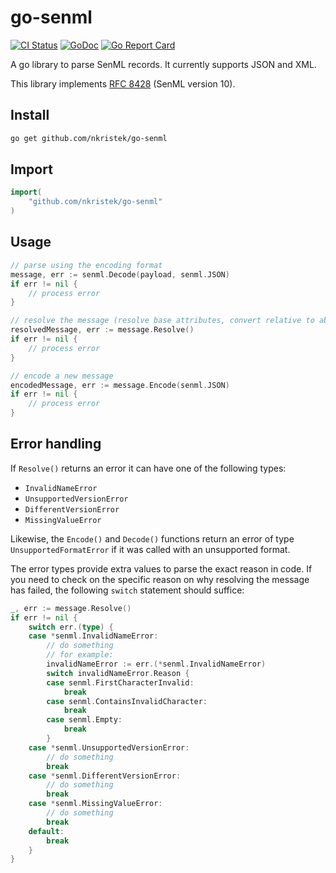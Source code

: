 # go-senml

[![CI Status](https://github.com/nkristek/go-senml/workflows/CI/badge.svg)](https://github.com/nkristek/go-senml/actions)
[![GoDoc](https://godoc.org/github.com/nkristek/go-senml?status.svg)](https://godoc.org/github.com/nkristek/go-senml)
[![Go Report Card](https://goreportcard.com/badge/github.com/nkristek/go-senml)](https://goreportcard.com/report/github.com/nkristek/go-senml)

A go library to parse SenML records. It currently supports JSON and XML.

This library implements [RFC 8428](https://tools.ietf.org/rfc/rfc8428.txt) (SenML version 10).

## Install
```sh
go get github.com/nkristek/go-senml
```

## Import
```go
import(
	"github.com/nkristek/go-senml"
)
```

## Usage
```go
// parse using the encoding format
message, err := senml.Decode(payload, senml.JSON)
if err != nil {
	// process error
}

// resolve the message (resolve base attributes, convert relative to absolute time etc.)
resolvedMessage, err := message.Resolve()
if err != nil {
	// process error
}

// encode a new message
encodedMessage, err := message.Encode(senml.JSON)
if err != nil {
	// process error
}
```

## Error handling

If `Resolve()` returns an error it can have one of the following types:

- `InvalidNameError`
- `UnsupportedVersionError`
- `DifferentVersionError`
- `MissingValueError`

Likewise, the `Encode()` and `Decode()` functions return an error of type `UnsupportedFormatError` if it was called with an unsupported format.

The error types provide extra values to parse the exact reason in code. If you need to check on the specific reason on why resolving the message has failed, the following `switch` statement should suffice: 

```go
_, err := message.Resolve()
if err != nil {
	switch err.(type) {
	case *senml.InvalidNameError:
		// do something
		// for example:
		invalidNameError := err.(*senml.InvalidNameError)
		switch invalidNameError.Reason {
		case senml.FirstCharacterInvalid:
			break
		case senml.ContainsInvalidCharacter:
			break
		case senml.Empty:
			break
		}
	case *senml.UnsupportedVersionError:
		// do something
		break
	case *senml.DifferentVersionError:
		// do something
		break
	case *senml.MissingValueError:
		// do something
		break
	default:
		break
	}
}
```
